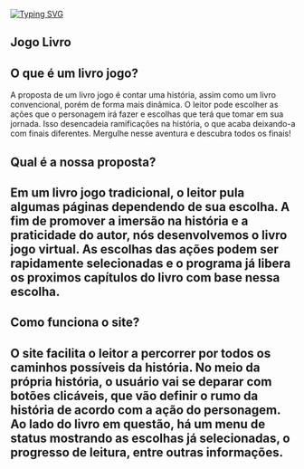 [![Typing SVG](https://readme-typing-svg.herokuapp.com?font=Fredoka&size=40&color=55A9D3&lines=Reading+Paths)](https://git.io/typing-svg)


<h2>Jogo Livro</h2>
<h2>O que é um livro jogo?</h2>
<p>A proposta de um livro jogo é contar uma história, assim como um livro convencional, porém de forma mais dinâmica. O leitor pode escolher as ações que o personagem irá fazer e escolhas que terá que tomar em sua jornada. Isso desencadeia ramificações na história, o que acaba deixando-a com finais diferentes. Mergulhe nesse aventura e descubra todos os finais!</p>
<h2>Qual é a nossa proposta?<h2>
<p>Em um livro jogo tradicional, o leitor pula algumas páginas dependendo de sua escolha. A fim de promover a imersão na história e a praticidade do autor, nós desenvolvemos o livro jogo virtual. As escolhas das ações podem ser rapidamente selecionadas e o programa já libera os proximos capítulos do livro com base nessa escolha.
</p>

<h2>Como funciona o site?
<h2>
<p>O site facilita o leitor a percorrer por todos os caminhos possíveis da história. No meio da própria história, o usuário vai se deparar com botões clicáveis, que vão definir o rumo da história de acordo com a ação do personagem. Ao lado do livro em questão, há um menu de status mostrando as escolhas já selecionadas, o progresso de leitura, entre outras informações.
</p>